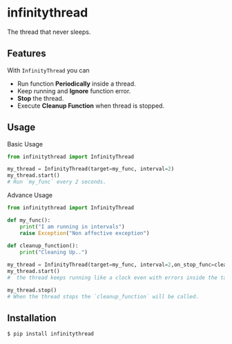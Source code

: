 # infinitythread
The thread that never sleeps.

Features
---------------
With `InfinityThread` you can
- Run function **Periodically** inside a thread.
- Keep running and **Ignore** function error.
- **Stop** the thread.
- Execute **Cleanup Function** when thread is stopped.

Usage
---------------
Basic Usage
```python
from infinitythread import InfinityThread

my_thread = InfinityThread(target=my_func, interval=2)
my_thread.start()
# Run `my_func` every 2 seconds.
```
Advance Usage
```python
from infinitythread import InfinityThread

def my_func():
    print("I am running in intervals")
    raise Exception("Non affective exception")
    
def cleanup_function():
    print("Cleaning Up..")

my_thread = InfinityThread(target=my_func, interval=2,on_stop_func=cleanup_function,ignore_errors=True)
my_thread.start()
#  the thread keeps running like a clock even with errors inside the target function.

my_thread.stop()
# When the thread stops the `cleanup_function` will be called.
```

Installation
-------

``` {.sourceCode .bash}
$ pip install infinitythread